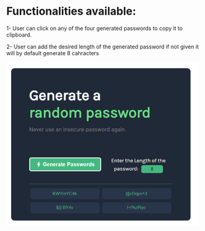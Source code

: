 <h1>Functionalities available:</h1>
<p>
1- User can click on any of the four generated passwords to copy it to clipboard.

2- User can add the desired length of the generated password if not given it will by default generate 8 cahracters

</p>

<img  src ="./demo2.png"  align="center">